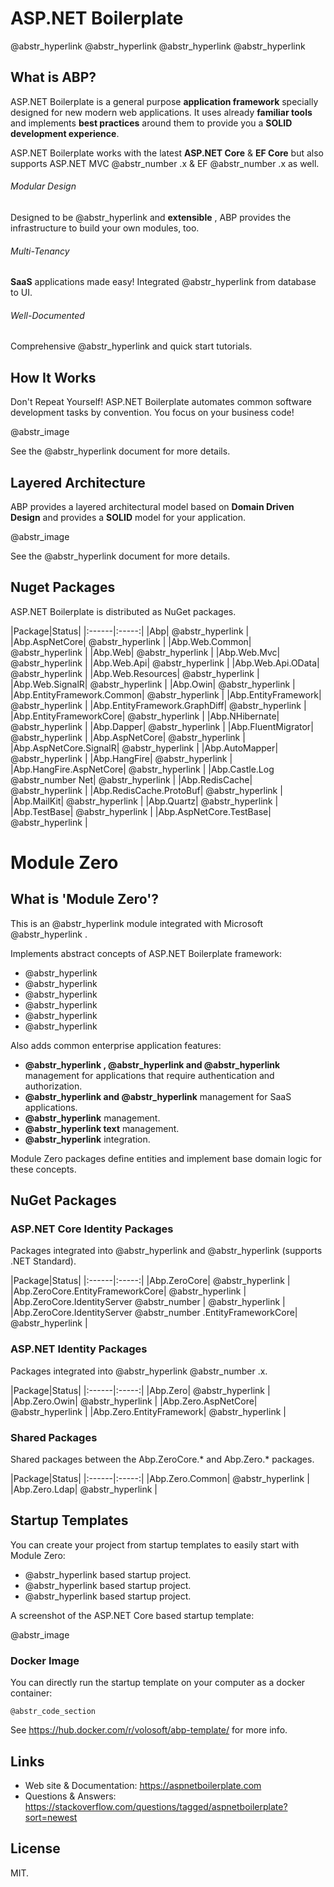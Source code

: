 ﻿# ASP.NET Boilerplate

@abstr_hyperlink @abstr_hyperlink @abstr_hyperlink @abstr_hyperlink 

## What is ABP?

ASP.NET Boilerplate is a general purpose **application framework** specially designed for new modern web applications. It uses already **familiar tools** and implements **best practices** around them to provide you a **SOLID development experience**.

ASP.NET Boilerplate works with the latest **ASP.NET Core** & **EF Core** but also supports ASP.NET MVC @abstr_number .x  & EF @abstr_number .x as well.

###### Modular Design

Designed to be @abstr_hyperlink and **extensible** , ABP provides the infrastructure to build your own modules, too.

###### Multi-Tenancy

**SaaS** applications made easy! Integrated @abstr_hyperlink from database to UI.

###### Well-Documented

Comprehensive @abstr_hyperlink and quick start tutorials.

## How It Works

Don't Repeat Yourself! ASP.NET Boilerplate automates common software development tasks by convention. You focus on your business code!

@abstr_image 

See the @abstr_hyperlink document for more details.

## Layered Architecture

ABP provides a layered architectural model based on **Domain Driven Design** and provides a **SOLID** model for your application.

@abstr_image 

See the @abstr_hyperlink document for more details.

## Nuget Packages

ASP.NET Boilerplate is distributed as NuGet packages.

|Package|Status| |:------|:-----:| |Abp| @abstr_hyperlink | |Abp.AspNetCore| @abstr_hyperlink | |Abp.Web.Common| @abstr_hyperlink | |Abp.Web| @abstr_hyperlink | |Abp.Web.Mvc| @abstr_hyperlink | |Abp.Web.Api| @abstr_hyperlink | |Abp.Web.Api.OData| @abstr_hyperlink | |Abp.Web.Resources| @abstr_hyperlink | |Abp.Web.SignalR| @abstr_hyperlink | |Abp.Owin| @abstr_hyperlink | |Abp.EntityFramework.Common| @abstr_hyperlink | |Abp.EntityFramework| @abstr_hyperlink | |Abp.EntityFramework.GraphDiff| @abstr_hyperlink | |Abp.EntityFrameworkCore| @abstr_hyperlink | |Abp.NHibernate| @abstr_hyperlink | |Abp.Dapper| @abstr_hyperlink | |Abp.FluentMigrator| @abstr_hyperlink | |Abp.AspNetCore| @abstr_hyperlink | |Abp.AspNetCore.SignalR| @abstr_hyperlink | |Abp.AutoMapper| @abstr_hyperlink | |Abp.HangFire| @abstr_hyperlink | |Abp.HangFire.AspNetCore| @abstr_hyperlink | |Abp.Castle.Log @abstr_number Net| @abstr_hyperlink | |Abp.RedisCache| @abstr_hyperlink | |Abp.RedisCache.ProtoBuf| @abstr_hyperlink | |Abp.MailKit| @abstr_hyperlink | |Abp.Quartz| @abstr_hyperlink | |Abp.TestBase| @abstr_hyperlink | |Abp.AspNetCore.TestBase| @abstr_hyperlink |

# Module Zero

## What is 'Module Zero'?

This is an @abstr_hyperlink module integrated with Microsoft @abstr_hyperlink .

Implements abstract concepts of ASP.NET Boilerplate framework:

  * @abstr_hyperlink 
  * @abstr_hyperlink 
  * @abstr_hyperlink 
  * @abstr_hyperlink 
  * @abstr_hyperlink 
  * @abstr_hyperlink 



Also adds common enterprise application features:

  * **@abstr_hyperlink , @abstr_hyperlink and @abstr_hyperlink** management for applications that require authentication and authorization.
  * **@abstr_hyperlink and @abstr_hyperlink** management for SaaS applications.
  * **@abstr_hyperlink** management.
  * **@abstr_hyperlink text** management.
  * **@abstr_hyperlink** integration.



Module Zero packages define entities and implement base domain logic for these concepts.

## NuGet Packages

### ASP.NET Core Identity Packages

Packages integrated into @abstr_hyperlink and @abstr_hyperlink (supports .NET Standard).

|Package|Status| |:------|:-----:| |Abp.ZeroCore| @abstr_hyperlink | |Abp.ZeroCore.EntityFrameworkCore| @abstr_hyperlink | |Abp.ZeroCore.IdentityServer @abstr_number | @abstr_hyperlink | |Abp.ZeroCore.IdentityServer @abstr_number .EntityFrameworkCore| @abstr_hyperlink |

### ASP.NET Identity Packages

Packages integrated into @abstr_hyperlink @abstr_number .x.

|Package|Status| |:------|:-----:| |Abp.Zero| @abstr_hyperlink | |Abp.Zero.Owin| @abstr_hyperlink | |Abp.Zero.AspNetCore| @abstr_hyperlink | |Abp.Zero.EntityFramework| @abstr_hyperlink |

### Shared Packages

Shared packages between the Abp.ZeroCore.* and Abp.Zero.* packages.

|Package|Status| |:------|:-----:| |Abp.Zero.Common| @abstr_hyperlink | |Abp.Zero.Ldap| @abstr_hyperlink |

## Startup Templates

You can create your project from startup templates to easily start with Module Zero:

  * @abstr_hyperlink based startup project.
  * @abstr_hyperlink based startup project.
  * @abstr_hyperlink based startup project.



A screenshot of the ASP.NET Core based startup template:

@abstr_image 

### Docker Image

You can directly run the startup template on your computer as a docker container:

`@abstr_code_section`

See https://hub.docker.com/r/volosoft/abp-template/ for more info.

## Links

  * Web site & Documentation: https://aspnetboilerplate.com
  * Questions & Answers: https://stackoverflow.com/questions/tagged/aspnetboilerplate?sort=newest



## License

MIT.
